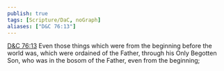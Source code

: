```yaml
---
publish: true
tags: [Scripture/DaC, noGraph]
aliases: ["D&C 76:13"]
---
```

[D&C 76:13](https://churchofjesuschrist.org/study/scriptures/dc-testament/dc/76?lang=eng&id=p13#p13) Even those things which were from the beginning before the world was, which were ordained of the Father, through his Only Begotten Son, who was in the bosom of the Father, even from the beginning;
